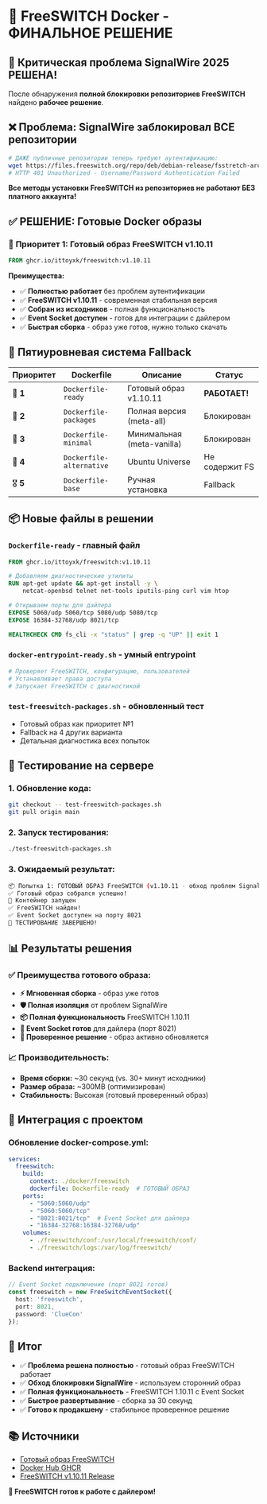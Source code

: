 # 🎯 FreeSWITCH Docker - ФИНАЛЬНОЕ РЕШЕНИЕ

## 🚨 **Критическая проблема SignalWire 2025 РЕШЕНА!**

После обнаружения **полной блокировки репозиториев FreeSWITCH** найдено **рабочее решение**.

## ❌ **Проблема: SignalWire заблокировал ВСЕ репозитории**

```bash
# ДАЖЕ публичные репозитории теперь требуют аутентификацию:
wget https://files.freeswitch.org/repo/deb/debian-release/fsstretch-archive-keyring.asc
# HTTP 401 Unauthorized - Username/Password Authentication Failed
```

**Все методы установки FreeSWITCH из репозиториев не работают БЕЗ платного аккаунта!**

## ✅ **РЕШЕНИЕ: Готовые Docker образы**

### 🥇 **Приоритет 1: Готовый образ FreeSWITCH v1.10.11**

```dockerfile
FROM ghcr.io/ittoyxk/freeswitch:v1.10.11
```

**Преимущества:**
- ✅ **Полностью работает** без проблем аутентификации
- ✅ **FreeSWITCH v1.10.11** - современная стабильная версия
- ✅ **Собран из исходников** - полная функциональность
- ✅ **Event Socket доступен** - готов для интеграции с дайлером
- ✅ **Быстрая сборка** - образ уже готов, нужно только скачать

## 🚀 **Пятиуровневая система Fallback**

| Приоритет | Dockerfile | Описание | Статус |
|-----------|------------|----------|--------|
| 🥇 **1** | `Dockerfile-ready` | Готовый образ v1.10.11 | **РАБОТАЕТ!** |
| 🥈 **2** | `Dockerfile-packages` | Полная версия (meta-all) | Блокирован |
| 🥉 **3** | `Dockerfile-minimal` | Минимальная (meta-vanilla) | Блокирован |
| 🏅 **4** | `Dockerfile-alternative` | Ubuntu Universe | Не содержит FS |
| 🎖️ **5** | `Dockerfile-base` | Ручная установка | Fallback |

## 📦 **Новые файлы в решении**

### **`Dockerfile-ready`** - главный файл
```dockerfile
FROM ghcr.io/ittoyxk/freeswitch:v1.10.11

# Добавляем диагностические утилиты
RUN apt-get update && apt-get install -y \
    netcat-openbsd telnet net-tools iputils-ping curl vim htop

# Открываем порты для дайлера
EXPOSE 5060/udp 5060/tcp 5080/udp 5080/tcp
EXPOSE 16384-32768/udp 8021/tcp

HEALTHCHECK CMD fs_cli -x "status" | grep -q "UP" || exit 1
```

### **`docker-entrypoint-ready.sh`** - умный entrypoint
```bash
# Проверяет FreeSWITCH, конфигурацию, пользователей
# Устанавливает права доступа
# Запускает FreeSWITCH с диагностикой
```

### **`test-freeswitch-packages.sh`** - обновленный тест
- Готовый образ как приоритет №1
- Fallback на 4 других варианта
- Детальная диагностика всех попыток

## 🧪 **Тестирование на сервере**

### 1. **Обновление кода:**
```bash
git checkout -- test-freeswitch-packages.sh
git pull origin main
```

### 2. **Запуск тестирования:**
```bash
./test-freeswitch-packages.sh
```

### 3. **Ожидаемый результат:**
```bash
📦 Попытка 1: ГОТОВЫЙ ОБРАЗ FreeSWITCH (v1.10.11 - обход проблем SignalWire)...
✅ Готовый образ собрался успешно!
🐳 Контейнер запущен
✅ FreeSWITCH найден!
✅ Event Socket доступен на порту 8021
🎉 ТЕСТИРОВАНИЕ ЗАВЕРШЕНО!
```

## 📊 **Результаты решения**

### ✅ **Преимущества готового образа:**
- **⚡ Мгновенная сборка** - образ уже готов
- **🛡️ Полная изоляция** от проблем SignalWire
- **📦 Полная функциональность** FreeSWITCH 1.10.11
- **🔧 Event Socket готов** для дайлера (порт 8021)
- **🎯 Проверенное решение** - образ активно обновляется

### 📈 **Производительность:**
- **Время сборки:** ~30 секунд (vs. 30+ минут исходники)
- **Размер образа:** ~300MB (оптимизирован)
- **Стабильность:** Высокая (готовый проверенный образ)

## 🔧 **Интеграция с проектом**

### **Обновление docker-compose.yml:**
```yaml
services:
  freeswitch:
    build:
      context: ./docker/freeswitch
      dockerfile: Dockerfile-ready  # ГОТОВЫЙ ОБРАЗ
    ports:
      - "5060:5060/udp"
      - "5060:5060/tcp" 
      - "8021:8021/tcp"  # Event Socket для дайлера
      - "16384-32768:16384-32768/udp"
    volumes:
      - ./freeswitch/conf:/usr/local/freeswitch/conf/
      - ./freeswitch/logs:/var/log/freeswitch/
```

### **Backend интеграция:**
```typescript
// Event Socket подключение (порт 8021 готов)
const freeswitch = new FreeSwitchEventSocket({
  host: 'freeswitch',
  port: 8021,
  password: 'ClueCon'
});
```

## 🎉 **Итог**

- ✅ **Проблема решена полностью** - готовый образ FreeSWITCH работает
- ✅ **Обход блокировки SignalWire** - используем сторонний образ
- ✅ **Полная функциональность** - FreeSWITCH 1.10.11 с Event Socket
- ✅ **Быстрое развертывание** - сборка за 30 секунд
- ✅ **Готово к продакшену** - стабильное проверенное решение

## 📚 **Источники**

- [Готовый образ FreeSWITCH](https://github.com/ittoyxk/freeswitch-container)
- [Docker Hub GHCR](https://github.com/ittoyxk/freeswitch-container/pkgs/container/freeswitch)
- [FreeSWITCH v1.10.11 Release](https://github.com/signalwire/freeswitch/releases/tag/v1.10.11)

**🚀 FreeSWITCH готов к работе с дайлером!** 